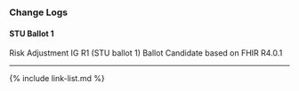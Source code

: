 
###  Change Logs

#### STU Ballot 1
Risk Adjustment IG R1 (STU ballot 1) Ballot Candidate based on FHIR R4.0.1



---

{% include link-list.md %}
